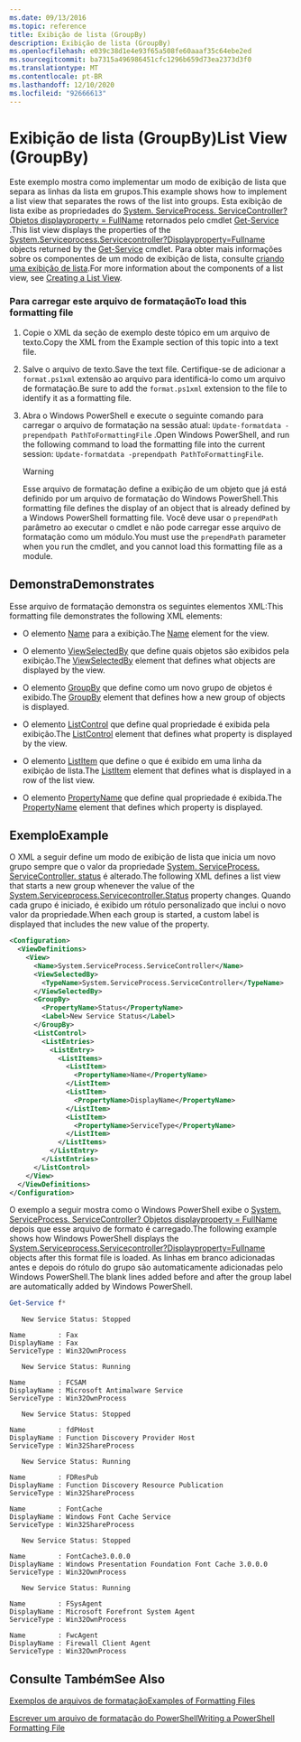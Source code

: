 ```yaml
---
ms.date: 09/13/2016
ms.topic: reference
title: Exibição de lista (GroupBy)
description: Exibição de lista (GroupBy)
ms.openlocfilehash: e039c38d1e4e93f65a508fe60aaaf35c64ebe2ed
ms.sourcegitcommit: ba7315a496986451cfc1296b659d73ea2373d3f0
ms.translationtype: MT
ms.contentlocale: pt-BR
ms.lasthandoff: 12/10/2020
ms.locfileid: "92666613"
---
```

# <a name="list-view-groupby"></a><span data-ttu-id="025f0-103">Exibição de lista (GroupBy)</span><span class="sxs-lookup"><span data-stu-id="025f0-103">List View (GroupBy)</span></span>

<span data-ttu-id="025f0-104">Este exemplo mostra como implementar um modo de exibição de lista que separa as linhas da lista em grupos.</span><span class="sxs-lookup"><span data-stu-id="025f0-104">This example shows how to implement a list view that separates the rows of the list into groups.</span></span> <span data-ttu-id="025f0-105">Esta exibição de lista exibe as propriedades do [System. ServiceProcess. ServiceController? Objetos displayproperty = FullName](/dotnet/api/System.ServiceProcess.ServiceController) retornados pelo cmdlet [Get-Service](/powershell/module/Microsoft.PowerShell.Management/Get-Service) .</span><span class="sxs-lookup"><span data-stu-id="025f0-105">This list view displays the properties of the [System.Serviceprocess.Servicecontroller?Displayproperty=Fullname](/dotnet/api/System.ServiceProcess.ServiceController) objects returned by the [Get-Service](/powershell/module/Microsoft.PowerShell.Management/Get-Service) cmdlet.</span></span> <span data-ttu-id="025f0-106">Para obter mais informações sobre os componentes de um modo de exibição de lista, consulte [criando uma exibição de lista](./creating-a-list-view.md).</span><span class="sxs-lookup"><span data-stu-id="025f0-106">For more information about the components of a list view, see [Creating a List View](./creating-a-list-view.md).</span></span>

### <a name="to-load-this-formatting-file"></a><span data-ttu-id="025f0-107">Para carregar este arquivo de formatação</span><span class="sxs-lookup"><span data-stu-id="025f0-107">To load this formatting file</span></span>

1. <span data-ttu-id="025f0-108">Copie o XML da seção de exemplo deste tópico em um arquivo de texto.</span><span class="sxs-lookup"><span data-stu-id="025f0-108">Copy the XML from the Example section of this topic into a text file.</span></span>

2. <span data-ttu-id="025f0-109">Salve o arquivo de texto.</span><span class="sxs-lookup"><span data-stu-id="025f0-109">Save the text file.</span></span> <span data-ttu-id="025f0-110">Certifique-se de adicionar a `format.ps1xml` extensão ao arquivo para identificá-lo como um arquivo de formatação.</span><span class="sxs-lookup"><span data-stu-id="025f0-110">Be sure to add the `format.ps1xml` extension to the file to identify it as a formatting file.</span></span>

3. <span data-ttu-id="025f0-111">Abra o Windows PowerShell e execute o seguinte comando para carregar o arquivo de formatação na sessão atual: `Update-formatdata -prependpath PathToFormattingFile` .</span><span class="sxs-lookup"><span data-stu-id="025f0-111">Open Windows PowerShell, and run the following command to load the formatting file into the current session: `Update-formatdata -prependpath PathToFormattingFile`.</span></span>

   > [!WARNING]
   > <span data-ttu-id="025f0-112">Esse arquivo de formatação define a exibição de um objeto que já está definido por um arquivo de formatação do Windows PowerShell.</span><span class="sxs-lookup"><span data-stu-id="025f0-112">This formatting file defines the display of an object that is already defined by a Windows PowerShell formatting file.</span></span> <span data-ttu-id="025f0-113">Você deve usar o `prependPath` parâmetro ao executar o cmdlet e não pode carregar esse arquivo de formatação como um módulo.</span><span class="sxs-lookup"><span data-stu-id="025f0-113">You must use the `prependPath` parameter when you run the cmdlet, and you cannot load this formatting file as a module.</span></span>

## <a name="demonstrates"></a><span data-ttu-id="025f0-114">Demonstra</span><span class="sxs-lookup"><span data-stu-id="025f0-114">Demonstrates</span></span>

<span data-ttu-id="025f0-115">Esse arquivo de formatação demonstra os seguintes elementos XML:</span><span class="sxs-lookup"><span data-stu-id="025f0-115">This formatting file demonstrates the following XML elements:</span></span>

- <span data-ttu-id="025f0-116">O elemento [Name](./name-element-for-view-format.md) para a exibição.</span><span class="sxs-lookup"><span data-stu-id="025f0-116">The [Name](./name-element-for-view-format.md) element for the view.</span></span>

- <span data-ttu-id="025f0-117">O elemento [ViewSelectedBy](./viewselectedby-element-format.md) que define quais objetos são exibidos pela exibição.</span><span class="sxs-lookup"><span data-stu-id="025f0-117">The [ViewSelectedBy](./viewselectedby-element-format.md) element that defines what objects are displayed by the view.</span></span>

- <span data-ttu-id="025f0-118">O elemento [GroupBy](./viewselectedby-element-format.md) que define como um novo grupo de objetos é exibido.</span><span class="sxs-lookup"><span data-stu-id="025f0-118">The [GroupBy](./viewselectedby-element-format.md) element that defines how a new group of objects is displayed.</span></span>

- <span data-ttu-id="025f0-119">O elemento [ListControl](./listcontrol-element-format.md) que define qual propriedade é exibida pela exibição.</span><span class="sxs-lookup"><span data-stu-id="025f0-119">The [ListControl](./listcontrol-element-format.md) element that defines what property is displayed by the view.</span></span>

- <span data-ttu-id="025f0-120">O elemento [ListItem](./listitem-element-for-listitems-for-listcontrol-format.md) que define o que é exibido em uma linha da exibição de lista.</span><span class="sxs-lookup"><span data-stu-id="025f0-120">The [ListItem](./listitem-element-for-listitems-for-listcontrol-format.md) element that defines what is displayed in a row of the list view.</span></span>

- <span data-ttu-id="025f0-121">O elemento [PropertyName](./propertyname-element-for-listitem-for-listcontrol-format.md) que define qual propriedade é exibida.</span><span class="sxs-lookup"><span data-stu-id="025f0-121">The [PropertyName](./propertyname-element-for-listitem-for-listcontrol-format.md) element that defines which property is displayed.</span></span>

## <a name="example"></a><span data-ttu-id="025f0-122">Exemplo</span><span class="sxs-lookup"><span data-stu-id="025f0-122">Example</span></span>

<span data-ttu-id="025f0-123">O XML a seguir define um modo de exibição de lista que inicia um novo grupo sempre que o valor da propriedade [System. ServiceProcess. ServiceController. status](/dotnet/api/System.ServiceProcess.ServiceController.Status) é alterado.</span><span class="sxs-lookup"><span data-stu-id="025f0-123">The following XML defines a list view that starts a new group whenever the value of the [System.Serviceprocess.Servicecontroller.Status](/dotnet/api/System.ServiceProcess.ServiceController.Status) property changes.</span></span> <span data-ttu-id="025f0-124">Quando cada grupo é iniciado, é exibido um rótulo personalizado que inclui o novo valor da propriedade.</span><span class="sxs-lookup"><span data-stu-id="025f0-124">When each group is started, a custom label is displayed that includes the new value of the property.</span></span>

```xml
<Configuration>
  <ViewDefinitions>
    <View>
      <Name>System.ServiceProcess.ServiceController</Name>
      <ViewSelectedBy>
        <TypeName>System.ServiceProcess.ServiceController</TypeName>
      </ViewSelectedBy>
      <GroupBy>
        <PropertyName>Status</PropertyName>
        <Label>New Service Status</Label>
      </GroupBy>
      <ListControl>
        <ListEntries>
          <ListEntry>
            <ListItems>
              <ListItem>
                <PropertyName>Name</PropertyName>
              </ListItem>
              <ListItem>
                <PropertyName>DisplayName</PropertyName>
              </ListItem>
              <ListItem>
                <PropertyName>ServiceType</PropertyName>
              </ListItem>
            </ListItems>
          </ListEntry>
        </ListEntries>
      </ListControl>
    </View>
  </ViewDefinitions>
</Configuration>
```

<span data-ttu-id="025f0-125">O exemplo a seguir mostra como o Windows PowerShell exibe o [System. ServiceProcess. ServiceController? Objetos displayproperty = FullName](/dotnet/api/System.ServiceProcess.ServiceController) depois que esse arquivo de formato é carregado.</span><span class="sxs-lookup"><span data-stu-id="025f0-125">The following example shows how Windows PowerShell displays the [System.Serviceprocess.Servicecontroller?Displayproperty=Fullname](/dotnet/api/System.ServiceProcess.ServiceController) objects after this format file is loaded.</span></span> <span data-ttu-id="025f0-126">As linhas em branco adicionadas antes e depois do rótulo do grupo são automaticamente adicionadas pelo Windows PowerShell.</span><span class="sxs-lookup"><span data-stu-id="025f0-126">The blank lines added before and after the group label are automatically added by Windows PowerShell.</span></span>

```powershell
Get-Service f*
```

```output
   New Service Status: Stopped

Name        : Fax
DisplayName : Fax
ServiceType : Win32OwnProcess

   New Service Status: Running

Name        : FCSAM
DisplayName : Microsoft Antimalware Service
ServiceType : Win32OwnProcess

   New Service Status: Stopped

Name        : fdPHost
DisplayName : Function Discovery Provider Host
ServiceType : Win32ShareProcess

   New Service Status: Running

Name        : FDResPub
DisplayName : Function Discovery Resource Publication
ServiceType : Win32ShareProcess

Name        : FontCache
DisplayName : Windows Font Cache Service
ServiceType : Win32ShareProcess

   New Service Status: Stopped

Name        : FontCache3.0.0.0
DisplayName : Windows Presentation Foundation Font Cache 3.0.0.0
ServiceType : Win32OwnProcess

   New Service Status: Running

Name        : FSysAgent
DisplayName : Microsoft Forefront System Agent
ServiceType : Win32OwnProcess

Name        : FwcAgent
DisplayName : Firewall Client Agent
ServiceType : Win32OwnProcess
```

## <a name="see-also"></a><span data-ttu-id="025f0-127">Consulte Também</span><span class="sxs-lookup"><span data-stu-id="025f0-127">See Also</span></span>

[<span data-ttu-id="025f0-128">Exemplos de arquivos de formatação</span><span class="sxs-lookup"><span data-stu-id="025f0-128">Examples of Formatting Files</span></span>](./examples-of-formatting-files.md)

[<span data-ttu-id="025f0-129">Escrever um arquivo de formatação do PowerShell</span><span class="sxs-lookup"><span data-stu-id="025f0-129">Writing a PowerShell Formatting File</span></span>](./writing-a-powershell-formatting-file.md)

